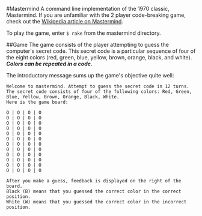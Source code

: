#Mastermind
A command line implementation of the 1970 classic, Mastermind. If you are unfamiliar with the 2 player code-breaking game, check out the [Wikipedia article on Mastermind](https://en.wikipedia.org/wiki/Mastermind_(board_game)).

To play the game, enter `$ rake` from the mastermind directory. 

##Game
The game consists of the player attempting to guess the computer's secret code. This secret code is a particular sequence of four of the eight colors (red, green, blue, yellow, brown, orange, black, and white). **_Colors can be repeated in a code._**

The introductory message sums up the game's objective quite well:
```
Welcome to mastermind. Attempt to guess the secret code in 12 turns.
The secret code consists of four of the following colors: Red, Green, Blue, Yellow, Brown, Orange, Black, White.
Here is the game board:

O | O | O | O
O | O | O | O
O | O | O | O
O | O | O | O
O | O | O | O
O | O | O | O
O | O | O | O
O | O | O | O
O | O | O | O
O | O | O | O
O | O | O | O
O | O | O | O

After you make a guess, feedback is displayed on the right of the board.
Black (B) means that you guessed the correct color in the correct position.
White (W) means that you guessed the correct color in the incorrect position.
```